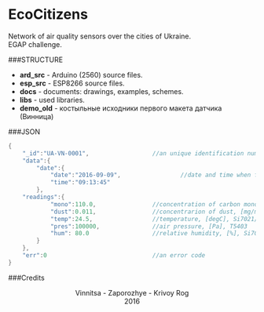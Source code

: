# EcoCitizens
Network of air quality sensors over the cities of Ukraine.<br>
EGAP challenge.<br>

###STRUCTURE
 - <b>ard_src</b> - Arduino (2560) source files.<br>
 - <b>esp_src</b> - ESP8266 source files.<br>
 - <b>docs</b> - documents: drawings, examples, schemes.<br>
 - <b>libs</b> - used libraries.<br>
 - <b>demo_old</b> - костыльные исходники первого макета датчика (Винница)<br>

###JSON
```c
{
    "_id":"UA-VN-0001",                  //an unique identification number
    "data":{
        "date":{
            "date":"2016-09-09",                 //date and time when first reading was performed
            "time":"09:13:45"
        },
    "readings":{
            "mono":110.0,                //concentration of carbon monoxide, [ppm], MQ-7B
            "dust":0.011,                //concentrarion of dust, [mg/m3], GP2Y10
            "temp":24.5,                 //temperature, [degC], Si7021/T5403
            "pres":100000,               //air pressure, [Pa], T5403
            "hum": 80.0                  //relative humidity, [%], Si7021
        }
    },
    "err":0                              //an error code 
}
```

###Credits
<center>Vinnitsa - Zaporozhye - Krivoy Rog<br>
2016</center>
